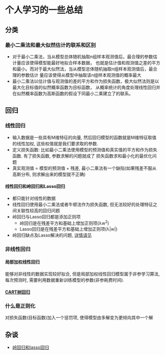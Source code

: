 # 个人学习的一些总结

## 分类

### 最小二乘法和最大似然估计的联系和区别

- 对于最小二乘法，当从模型总体随机抽取n组样本观测值后，最合理的参数估计量应该使得模型能最好地拟合样本数据，
也就是估计值和观测值之差的平方和最小。而对于最大似然法，当从模型总体随机抽取n组样本观测值后，最合理的参数估计
量应该使得从模型中抽取该n组样本观测值的概率最大
- 最小二乘法以估计值与观测值的差的平方和作为损失函数，极大似然法则是以最大化目标值的似然概率函数为目标函数，
从概率统计的角度处理线性回归并在似然概率函数为高斯函数的假设下同最小二乘建立了的联系。


## 回归

### 线性回归

- 输入数据是一些具有M维特征的向量, 然后回归模型的函数就是M维特征取值的线性加权, 这些权值就是我们要求取的参数.
- 定义损失函数: 比如最小二乘法使用模型的预测值和真实值的平方和作为损失函数. 有了损失函数, 参数求解的问题就成了
损失函数求和最小化的最优化问题
- 真实观测值 = 模型的预测值 + 残差, 最小二乘法有一个缺陷(如果残差不服从高斯分布, 则求解出来的模型就不正确)

#### 线性回归和岭回归和Lasso回归

- 都只能针对线性的数据
- 线性回归使用最小二乘法或者牛顿法作为损失函数, 但无法较好的处理特征之间关联性较高的回归问题
- 岭回归与Lasso回归都是添加正则项
    - 岭回归是在残差平方和基础上增加正则项(λw<sup>2</sup>)
    - Lasso回归是在残差平方和基础上增加正则项(λ|w|)
- 岭回归缺点及Lasso解决的问题, [详情请见](PythonMachineLearning/ChapterNote/Chapter8-RidgeAndLasso-Regression.md)

### 非线性回归
#### 局部加权线性回归
能够对非线性的数据实现较好拟合, 但是局部加权线性回归模型属于非参学习算法, 每次预测时, 
需要利用数据重新训练模型的参数(非参耗费时间).

#### [CART树回归](PythonMachineLearning/ChapterNote/Chapter9-CART-Regression.md)



### 什么是正则化

对损失函数(目标函数)加入一个惩罚项, 使得模型由多解变为更倾向其中一个解

## 杂谈

- [岭回归和lasso回归](https://zm8.sm-tc.cn/?src=l4uLj4zF0NCIiIjRnJGdk5CYjNGckJLQjJeWh5aMl5qRmNCP0MjNys3HzsnRl4uSkw%3D%3D&uid=1d40bd6d5c3ab79707cdca47e5eec6e6&hid=ec0c6a268041c48b91eb571927a6d4f3&pos=1&cid=9&time=1528366715144&from=click&restype=1&pagetype=0020000000000408&bu=web&query=%E5%B2%AD%E5%9B%9E%E5%BD%92%E5%92%8Classo%E5%9B%9E%E5%BD%92&mode=&v=1&force=true&wap=false&province=%E7%A6%8F%E5%BB%BA%E7%9C%81&city=%E5%8E%A6%E9%97%A8%E5%B8%82&uc_param_str=dnntnwvepffrgibijbprsvdsdichei)